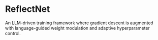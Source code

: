 # ReflectNet
An LLM-driven training framework where gradient descent is augmented with language-guided weight modulation and adaptive hyperparameter control.
